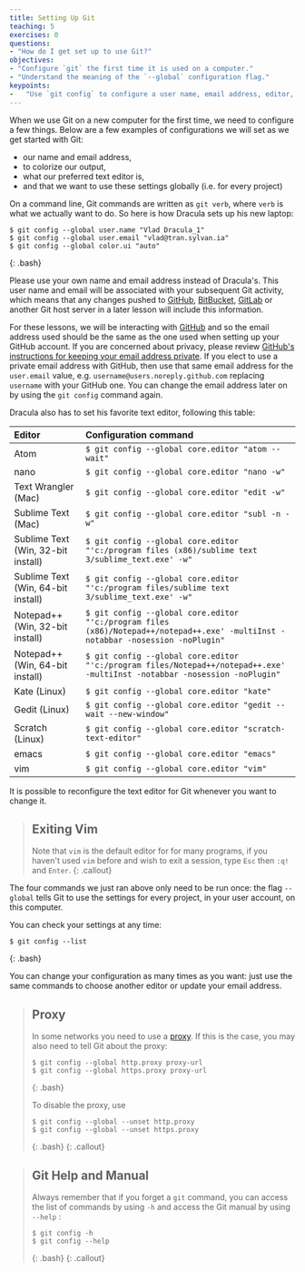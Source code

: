```yaml
---
title: Setting Up Git
teaching: 5
exercises: 0
questions:
- "How do I get set up to use Git?"
objectives:
- "Configure `git` the first time it is used on a computer."
- "Understand the meaning of the `--global` configuration flag."
keypoints:
-   "Use `git config` to configure a user name, email address, editor, and other preferences once per machine."
---
```


When we use Git on a new computer for the first time,
we need to configure a few things. Below are a few examples
of configurations we will set as we get started with Git:

*   our name and email address,
*   to colorize our output,
*   what our preferred text editor is,
*   and that we want to use these settings globally (i.e. for every project)

On a command line, Git commands are written as `git verb`,
where `verb` is what we actually want to do. So here is how
Dracula sets up his new laptop:

~~~
$ git config --global user.name "Vlad Dracula_1"
$ git config --global user.email "vlad@tran.sylvan.ia"
$ git config --global color.ui "auto"
~~~
{: .bash}

Please use your own name and email address instead of Dracula's. This user name and email will be associated with your subsequent Git activity,
which means that any changes pushed to
[GitHub](http://github.com/),
[BitBucket](http://bitbucket.org/),
[GitLab](http://gitlab.com/) or
another Git host server
in a later lesson will include this information.

For these lessons, we will be interacting with [GitHub](http://github.com/) and so the email address used should be the same as the one used when setting up your GitHub account. If you are concerned about privacy, please review [GitHub's instructions for keeping your email address private][git-privacy]. 
If you elect to use a private email address with GitHub, then use that same email address for the `user.email` value, e.g. `username@users.noreply.github.com` replacing `username` with your GitHub one. You can change the email address later on by using the `git config` command again.

Dracula also has to set his favorite text editor, following this table:

| Editor             | Configuration command                            |
|:-------------------|:-------------------------------------------------|
| Atom | `$ git config --global core.editor "atom --wait"`|
| nano               | `$ git config --global core.editor "nano -w"`    |
| Text Wrangler (Mac)      | `$ git config --global core.editor "edit -w"`    |
| Sublime Text (Mac) | `$ git config --global core.editor "subl -n -w"` |
| Sublime Text (Win, 32-bit install) | `$ git config --global core.editor "'c:/program files (x86)/sublime text 3/sublime_text.exe' -w"` |
| Sublime Text (Win, 64-bit install) | `$ git config --global core.editor "'c:/program files/sublime text 3/sublime_text.exe' -w"` |
| Notepad++ (Win, 32-bit install)    | `$ git config --global core.editor "'c:/program files (x86)/Notepad++/notepad++.exe' -multiInst -notabbar -nosession -noPlugin"`|
| Notepad++ (Win, 64-bit install)    | `$ git config --global core.editor "'c:/program files/Notepad++/notepad++.exe' -multiInst -notabbar -nosession -noPlugin"`|
| Kate (Linux)       | `$ git config --global core.editor "kate"`       |
| Gedit (Linux)      | `$ git config --global core.editor "gedit --wait --new-window"`   |
| Scratch (Linux)       | `$ git config --global core.editor "scratch-text-editor"`  |
| emacs              | `$ git config --global core.editor "emacs"`   |
| vim                | `$ git config --global core.editor "vim"`   |

It is possible to reconfigure the text editor for Git whenever you want to change it.

> ## Exiting Vim
>
> Note that `vim` is the default editor for for many programs, if you haven't used `vim` before and wish to exit a session, type `Esc` then `:q!` and `Enter`.
{: .callout}

The four commands we just ran above only need to be run once: the flag `--global` tells Git
to use the settings for every project, in your user account, on this computer.

You can check your settings at any time:

~~~
$ git config --list
~~~
{: .bash}

You can change your configuration as many times as you want: just use the
same commands to choose another editor or update your email address.

> ## Proxy
>
> In some networks you need to use a
> [proxy](https://en.wikipedia.org/wiki/Proxy_server). If this is the case, you
> may also need to tell Git about the proxy:
>
> ~~~
> $ git config --global http.proxy proxy-url
> $ git config --global https.proxy proxy-url
> ~~~
> {: .bash}
>
> To disable the proxy, use
>
> ~~~
> $ git config --global --unset http.proxy
> $ git config --global --unset https.proxy
> ~~~
> {: .bash}
{: .callout}

> ## Git Help and Manual
>
> Always remember that if you forget a `git` command, you can access the list of commands by using `-h` and access the Git manual by using `--help` :
>
> ~~~
> $ git config -h
> $ git config --help
> ~~~
> {: .bash}
{: .callout}

[git-privacy]: https://help.github.com/articles/keeping-your-email-address-private/
